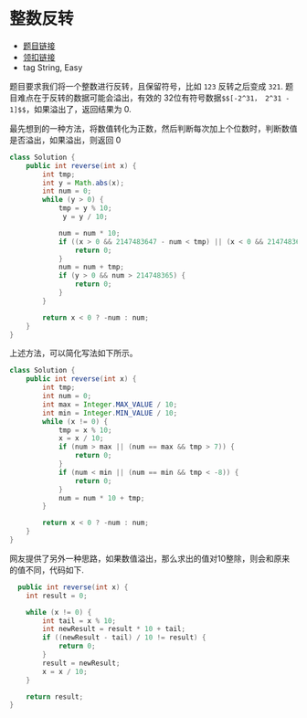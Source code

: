 # 整数反转

- [题目链接](https://leetcode-.com/problems/reverse-integer/)
- [领扣链接](https://leetcode-cn.com/problems/reverse-integer/)
- tag String, Easy

题目要求我们将一个整数进行反转，且保留符号，比如 `123` 反转之后变成 `321`. 题目难点在于反转的数据可能会溢出，有效的 32位有符号数据`$$[-2^31， 2^31 - 1]$$`，如果溢出了，返回结果为 0.

最先想到的一种方法，将数值转化为正数，然后判断每次加上个位数时，判断数值是否溢出，如果溢出，则返回 0

```java
class Solution {
    public int reverse(int x) {
        int tmp;
        int y = Math.abs(x);
        int num = 0;
        while (y > 0) {
            tmp = y % 10;
             y = y / 10;

            num = num * 10;
            if ((x > 0 && 2147483647 - num < tmp) || (x < 0 && 2147483647 - num < tmp - 1)) {
                return 0;
            }
            num = num + tmp;
            if (y > 0 && num > 214748365) {
                return 0;
            }
        }

        return x < 0 ? -num : num;
    }
}
```

上述方法，可以简化写法如下所示。

```java
class Solution {
    public int reverse(int x) {
        int tmp;
        int num = 0;
        int max = Integer.MAX_VALUE / 10;
        int min = Integer.MIN_VALUE / 10;
        while (x != 0) {
            tmp = x % 10;
            x = x / 10;
            if (num > max || (num == max && tmp > 7)) {
                return 0;
            }
            if (num < min || (num == min && tmp < -8)) {
                return 0;
            }
            num = num * 10 + tmp;
        }

        return x < 0 ? -num : num;
    }
}
```

网友提供了另外一种思路，如果数值溢出，那么求出的值对10整除，则会和原来的值不同，代码如下.

```java
  public int reverse(int x) {
    int result = 0;

    while (x != 0) {
        int tail = x % 10;
        int newResult = result * 10 + tail;
        if ((newResult - tail) / 10 != result) {
            return 0;
        }
        result = newResult;
        x = x / 10;
    }

    return result;
}
```
